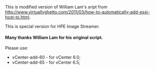 This is modified version of William Lam's sript from http://www.virtuallyghetto.com/2011/03/how-to-automatically-add-esxi-host-to.html.

This is special version for HPE Image Streamer.

#### Many thanks William Lam for his original script.

Please use: 
* vCenter-add-60 - for vCenter 6.0;
* vCenter-add-65 - for vCenter 6.5;

